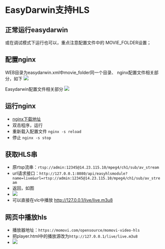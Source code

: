 # EasyDarwin支持HLS #
## 正常运行easydarwin ##
或在调试模式下运行也可以，重点注意配置文件中的
MOVIE_FOLDER设置；
## 配置nginx ##
WEB目录为easydarwin.xml中movie_folder同一个目录、
nginx配置文件相关部分，如下
![](http://i.imgur.com/Tk66PsZ.png)

Easydarwin配置文件相关部分
![](http://i.imgur.com/q9R2lfN.png)

## 运行nginx ##
- [nginx下载地址](http://nginx.org/download/nginx-1.8.0.zip)
- 双击程序，运行
- 重新载入配置文件 `nginx -s reload `
- 停止 `nginx -s stop`

## 获取HLS串 ##
- 原rtsp流串：`rtsp://admin:12345@14.23.115.10/mpeg4/ch1/sub/av_stream`
- url请求接口：`http://127.0.0.1:8080/api/easyhlsmodule?name=live&url=rtsp://admin:12345@14.23.115.10/mpeg4/ch1/sub/av_stream`
- 返回，如图 
- ![](http://i.imgur.com/JQoBD0X.png)
- 可以直接在vlc中播放 http://127.0.0.1/live/live.m3u8

## 网页中播放hls ##
- 播放器地址：`https://momovi.com/opensource/momovi-video-hls`
- 把player.html中的播放源改为`http://127.0.0.1/live/live.m3u8`
- ![](http://i.imgur.com/buN4QBz.png)



